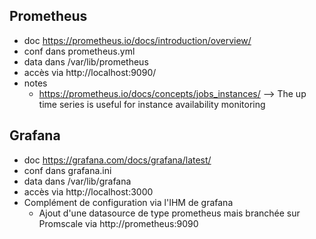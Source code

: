 ## Prometheus
* doc https://prometheus.io/docs/introduction/overview/
* conf dans prometheus.yml
* data dans /var/lib/prometheus
* accès via http://localhost:9090/
* notes
  * https://prometheus.io/docs/concepts/jobs_instances/ --> The up time series is useful for instance availability monitoring

## Grafana
* doc https://grafana.com/docs/grafana/latest/
* conf dans grafana.ini
* data dans /var/lib/grafana
* accès via http://localhost:3000
* Complément de configuration via l'IHM de grafana
  * Ajout d'une datasource de type prometheus mais branchée sur Promscale via http://prometheus:9090

